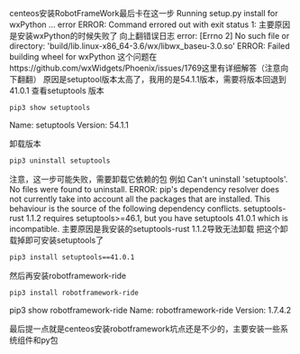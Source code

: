 
centeos安装RobotFrameWork最后卡在这一步
  Running setup.py install for wxPython ... error
    ERROR: Command errored out with exit status 1:
主要原因是安装wxPython的时候失败了
向上翻错误日志
 error: [Errno 2] No such file or directory: 'build/lib.linux-x86_64-3.6/wx/libwx_baseu-3.0.so'
  ERROR: Failed building wheel for wxPython
这个问题在https://github.com/wxWidgets/Phoenix/issues/1769这里有详细解答（注意向下翻翻）
原因是setuptool版本太高了，我用的是54.1.1版本，需要将版本回退到41.0.1
查看setuptools 版本
```bash
pip3 show setuptools 
```
Name: setuptools
Version: 54.1.1

卸载版本

```bash
pip3 uninstall setuptools
```
注意，这一步可能失败，需要卸载它依赖的包
例如
    Can't uninstall 'setuptools'. No files were found to uninstall.
ERROR: pip's dependency resolver does not currently take into account all the packages that are installed. This behaviour is the source of the following dependency conflicts.
setuptools-rust 1.1.2 requires setuptools>=46.1, but you have setuptools 41.0.1 which is incompatible.
主要原因是我安装的setuptools-rust 1.1.2导致无法卸载
把这个卸载掉即可安装setuptools了

```bash
pip3 install setuptools==41.0.1
```
然后再安装robotframework-ride 

```bash
pip3 install robotframework-ride
```
pip3 show robotframework-ride
Name: robotframework-ride
Version: 1.7.4.2

最后提一点就是centeos安装robotframework坑点还是不少的，主要安装一些系统组件和py包


